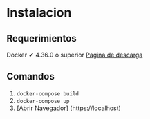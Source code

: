 # Instalacion

## Requerimientos
Docker ✔ 4.36.0 o superior [Pagina de descarga](https://www.docker.com/)

## Comandos

1. `docker-compose build`
2. `docker-compose up`
3. [Abrir Navegador] (https://localhost)